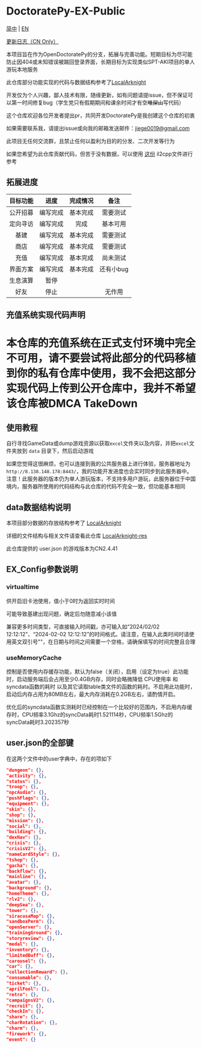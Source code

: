 # DoctoratePy-EX-Public

[简中](https://github.com/jiellll1219/OpenDoctoratePy-EX-Public/tree/main/README.md) | [EN](https://github.com/jiellll1219/OpenDoctoratePy-EX-Public/blob/main/docs/README_EN.md)

[更新日志（CN Only）](https://github.com/jiellll1219/OpenDoctoratePy-EX-Public/tree/main/docs/updata_log.md)

本项目旨在作为OpenDoctoratePy的分支，拓展与完善功能。短期目标为尽可能防止因404或未知错误被踹回登录界面，长期目标为实现类似SPT-AKI项目的单人游玩本地服务

此仓库部分功能实现的代码与数据结构参考了[LocalArknight](https://github.com/jiellll1219/LocalArknight)

开发仅为个人兴趣，鄙人技术有限，随缘更新，如有问题请提issue，但不保证可以第一时间修复bug（学生党只有假期期间和课余时间才有空~~堆屎山~~写代码）

这个仓库欢迎各位开发者提出pr，共同开发DoctoratePy是我创建这个仓库的初衷

如果需要联系我，请提出issue或向我的邮箱发送邮件：jiege0019@gmail.com

此项目无任何交流群，且禁止任何以盈利为目的的分发、二次开发等行为

如果您希望为此仓库贡献代码，但苦于没有数据，可以使用 [这份](https://drive.google.com/file/d/1q7I_cAFzMtyZ2EYqd1IlZLez1uRElgTv/view?usp=sharing) il2cpp文件进行参考

## 拓展进度

| 目标功能 | 进度 | 完成情况 | 备注 |
|:---:|:---:|:---:|:---:|
| 公开招募 | 编写完成 | 基本完成 | 需要测试 |
| 定向寻访 | 编写完成 | 完成 | 基本可用 |
| 基建 | 编写完成 | 基本完成 | 需要测试 |
| 商店 | 编写完成 | 基本完成 | 需要测试 |
| 充值 | 编写完成 | 基本完成 | 尚未测试 |
| 界面方案 | 编写完成 | 基本完成 | 还有小bug |
| 生息演算 | 暂停 |  |  |
| 好友 | 停止 |  | 无作用 |

## 充值系统实现代码声明

# **本仓库的充值系统在正式支付环境中完全不可用，请不要尝试将此部分的代码移植到你的私有仓库中使用，我不会把这部分实现代码上传到公开仓库中，我并不希望该仓库被DMCA TakeDown**

## 使用教程

自行寻找GameData或dump游戏资源以获取`excel`文件夹以及内容，并把`excel`文件夹放到 `data` 目录下，然后启动游戏

如果您觉得这很麻烦，也可以连接到我的公共服务器上进行体验，服务器地址为`http://8.138.148.178:8443/`，我的功能开发进度也会实时同步到此服务器中。注意！此服务器的版本仍为单人游玩版本，不支持多用户游玩，此服务器位于中国境内，服务器所使用的代码结构与此仓库的代码不完全一致，但功能基本相同

## data数据结构说明

本项目部分数据的存放结构参考了 [LocalArknight](https://github.com/jiellll1219/LocalArknight)

详细的文件结构与相关文件请查看此仓库 [LocalArknight-res](https://github.com/jiellll1219/LocalArknight-res)

此仓库提供的 user.json 的游戏版本为CN2.4.41

## EX_Config参数说明

### virtualtime

供开启旧卡池使用，值小于0时为返回实时时间

可能导致基建出现问题，确定后勿随意减小该值

兼容更多时间类型，可直接输入时间戳，亦可输入如“2024/02/02 12:12:12”、“2024-02-02 12:12:12”的时间格式。请注意，在输入此类时间时请使用英文双引号""，在日期与时间之间需要一个空格，请确保填写的时间完整且合理

### useMemoryCache

控制是否使用内存缓存功能，默认为false（关闭），启用（设定为true）此功能时，启动服务端后会占用至少0.4GB内存，同时会略微降低 CPU使用率 和 syncdata函数的耗时 以及其它读取table类文件的函数的耗时。不启用此功能时，启动后内存占用为80MB左右，最大内存消耗在0.2GB左右，请酌情开启。

优化后的syncdata函数实测耗时已经控制在一个比较好的范围内，不启用内存缓存时，CPU频率3.1Ghz的syncData耗时1.521114秒，CPU频率1.5Ghz的syncData耗时3.202357秒

## user.json的全部键

在这两个文件中的user字典中，存在的项如下

```json
"dungeon": {},
"activity": {},
"status": {},
"troop": {},
"npcAudio": {},
"pushFlags": {},
"equipment": {},
"skin": {},
"shop": {},
"mission": {},
"social": {},
"building": {},
"dexNav": {},
"crisis": {},
"crisisV2": {},
"nameCardStyle": {},
"tshop": {},
"gacha": {},
"backflow": {},
"mainline": {},
"avatar": {},
"background": {},
"homeTheme": {},
"rlv2": {},
"deepSea": {},
"tower": {},
"siracusaMap": {},
"sandboxPerm": {},
"openServer": {},
"trainingGround": {},
"storyreview": {},
"medal": {},
"inventory": {},
"limitedBuff": {},
"carousel": {},
"car": {},
"collectionReward": {},
"consumable": {},
"ticket": {},
"aprilFool": {},
"retro": {},
"campaignsV2": {},
"recruit": {},
"checkIn": {},
"share": {},
"charRotation": {},
"charm": {},
"firework": {},
"event": {}
```
